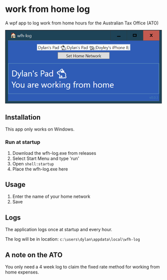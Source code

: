 # work from home log
A wpf app to log work from home hours for the Australian Tax Office (ATO)

![The work from home log app](docs/example.png)

## Installation
This app only works on Windows.

### Run at startup
1. Download the wfh-log.exe from releases
2. Select Start Menu and type 'run'
3. Open `shell:startup`
4. Place the wfh-log.exe here

## Usage
1. Enter the name of your home network
2. Save

## Logs
The application logs once at startup and every hour.

The log will be in location:
`c:\users\dylan\appdata\local\wfh-log`

## A note on the ATO
You only need a 4 week log to claim the fixed rate method for working from home expenses.

